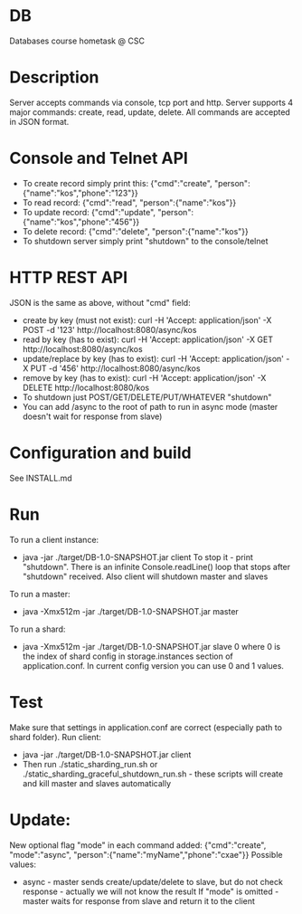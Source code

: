 DB
==

Databases course hometask @ CSC

Description
===========
Server accepts commands via console, tcp port and http.
Server supports 4 major commands: create, read, update, delete.
All commands are accepted in JSON format.

Console and Telnet API
======================
* To create record simply print this: {"cmd":"create", "person":{"name":"kos","phone":"123"}}
* To read record: {"cmd":"read", "person":{"name":"kos"}}
* To update record: {"cmd":"update", "person":{"name":"kos","phone":"456"}}
* To delete record: {"cmd":"delete", "person":{"name":"kos"}}
* To shutdown server simply print "shutdown" to the console/telnet

HTTP REST API
=============
JSON is the same as above, without "cmd" field:
* create by key (must not exist): curl -H 'Accept: application/json' -X POST -d '123' http://localhost:8080/async/kos
* read by key (has to exist): curl -H 'Accept: application/json' -X GET http://localhost:8080/async/kos
* update/replace by key (has to exist): curl -H 'Accept: application/json' -X PUT -d '456' http://localhost:8080/async/kos
* remove by key (has to exist): curl -H 'Accept: application/json' -X DELETE http://localhost:8080/kos
* To shutdown just POST/GET/DELETE/PUT/WHATEVER "shutdown"
* You can add /async to the root of path to run in async mode (master doesn't wait for response from slave)

Configuration and build
========================
See INSTALL.md

Run
===
To run a client instance:
* java -jar ./target/DB-1.0-SNAPSHOT.jar client
To stop it - print "shutdown". There is an infinite Console.readLine() loop that stops after "shutdown" received. Also client will shutdown master and slaves

To run a master:
* java -Xmx512m -jar ./target/DB-1.0-SNAPSHOT.jar master

To run a shard:
* java -Xmx512m -jar ./target/DB-1.0-SNAPSHOT.jar slave 0
where 0 is the index of shard config in storage.instances section of application.conf. In current config version you can use 0 and 1 values.

Test
=====
Make sure that settings in application.conf are correct (especially path to shard folder). Run client:
* java -jar ./target/DB-1.0-SNAPSHOT.jar client
* Then run ./static_sharding_run.sh or ./static_sharding_graceful_shutdown_run.sh - these scripts will create and kill master and slaves automatically

Update:
=======
New optional flag "mode" in each command added:
{"cmd":"create", "mode":"async", "person":{"name":"myName","phone":"cxae"}}
Possible values:
* async - master sends create/update/delete to slave, but do not check response - actually we will not know the result
If "mode" is omitted - master waits for response from slave and return it to the client



